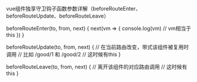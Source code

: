 vue组件独享守卫钩子函数参数详解（beforeRouteEnter、beforeRouteUpdate、beforeRouteLeave）


beforeRouteEnter(to, from, next) {
  next(vm => {
    console.log(vm) // vm相当于this
  })
}

beforeRouteUpdate(to, from, next) {
  // 在当前路由改变，带式该组件被复用时调用
  // 比如 /good/1 和 /good/2
  // 这时候有this
}

beforeRouteLeave(to, from, next) {
  // 离开该组件的对应路由调用
  // 这时候有this
}